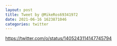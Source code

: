 ```yaml
--- 
layout: post 
title: Tweet by @MikeRos69341972 
date: 2021-06-16 1623871046 
categories: twitter 
--- 
```

https://twitter.com/o/status/1405243114147745794
